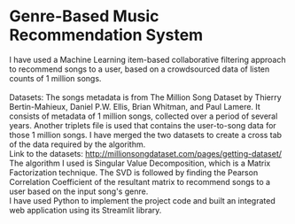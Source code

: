 # Genre-Based Music Recommendation System
I have used a Machine Learning item-based collaborative filtering approach to recommend songs to a user, based on a crowdsourced data of listen counts of 1 million songs. <br/>
<br/>
Datasets: The songs metadata is from The Million Song Dataset by Thierry Bertin-Mahieux, Daniel P.W. Ellis, Brian Whitman, and Paul Lamere. It consists of metadata of 1 million songs, collected over a period of several years. Another triplets file is used that contains the user-to-song data for those 1 million songs. I have merged the two datasets to create a cross tab of the data required by the algorithm. <br/>
Link to the datasets: http://millionsongdataset.com/pages/getting-dataset/
<br/>
The algorithm I used is Singular Value Decomposition, which is a Matrix Factorization technique. The SVD is followed by finding the Pearson Correlation Coefficient of the resultant matrix to recommend songs to a user based on the input song's genre.
<br/>
I have used Python to implement the project code and built an integrated web application using its Streamlit library.
